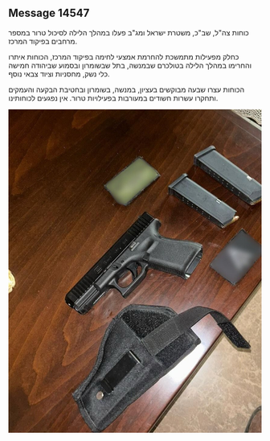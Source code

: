 ## Message 14547

כוחות צה"ל, שב"כ, משטרת ישראל ומג"ב פעלו במהלך הלילה לסיכול טרור במספר מרחבים בפיקוד המרכז. 

כחלק מפעילות מתמשכת להחרמת אמצעי לחימה בפיקוד המרכז, הכוחות איתרו והחרימו במהלך הלילה בטולכרם שבמנשה, בתל שבשומרון ובסמוע שביהודה חמישה כלי נשק, מחסניות וציוד צבאי נוסף.

הכוחות עצרו שבעה מבוקשים בעציון, במנשה, בשומרון ובחטיבת הבקעה והעמקים ותחקרו עשרות חשודים במעורבות בפעילויות טרור. אין נפגעים לכוחותינו.

![Photo](14547/14547_photo.jpg)
